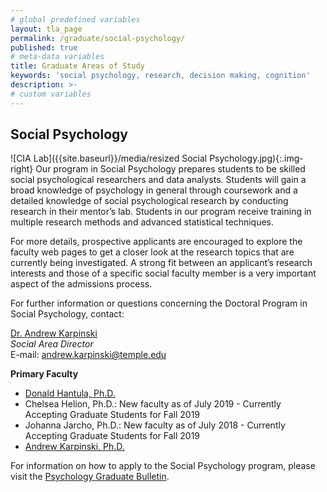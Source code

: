 ```yaml
---
# global predefined variables
layout: tla_page
permalink: /graduate/social-psychology/
published: true
# meta-data variables
title: Graduate Areas of Study
keywords: 'social psychology, research, decision making, cognition'
description: >-
# custom variables
---
```

## Social Psychology
![CIA Lab]({{site.baseurl}}/media/resized Social Psychology.jpg){:.img-right}
Our program in Social Psychology prepares students to be skilled social psychological researchers and data analysts. Students will gain a broad knowledge of psychology in general through coursework and a detailed knowledge of social psychological research by conducting research in their mentor’s lab. Students in our program receive training in multiple research methods and advanced statistical techniques.

For more details, prospective applicants are encouraged to explore the faculty web pages to get a closer look at the research topics that are currently being investigated. A strong fit between an applicant’s research interests and those of a specific social faculty member is a very important aspect of the admissions process.

For further information or questions concerning the Doctoral Program in Social Psychology, contact:

[Dr. Andrew Karpinski](https://liberalarts.temple.edu/academics/faculty/karpinski-andrew)<br/>
_Social Area Director_<br/>
E-mail: [andrew.karpinski@temple.edu](mailto:andrew.karpinski@temple.edu)<br/>

**Primary Faculty**

- [Donald Hantula, Ph.D.](https://liberalarts.temple.edu/academics/faculty/hantula-donald)
- Chelsea Helion, Ph.D.: New faculty as of July 2019 - Currently Accepting Graduate Students for Fall 2019
- Johanna Jarcho, Ph.D.: New faculty as of July 2018 - Currently Accepting Graduate Students for Fall 2019
- [Andrew Karpinski, Ph.D.](https://liberalarts.temple.edu/academics/faculty/karpinski-andrew)

For information on how to apply to the Social Psychology program, please visit the [Psychology Graduate Bulletin](http://bulletin.temple.edu/graduate/scd/cla/psychology-phd/#admissiontext).
